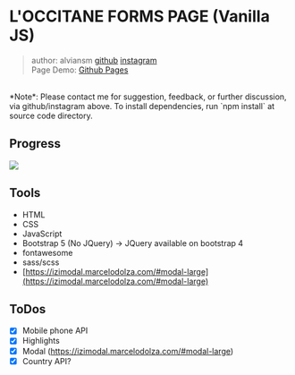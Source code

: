 # L'OCCITANE FORMS PAGE (Vanilla JS)
> author: alviansm [github](https://github.com/alviansm) [instagram](https://instagram.com/alviansmaulana)<br>
> Page Demo: [Github Pages](https://alviansm.github.io/loccitane-forms-vanillajs/)
<br>
*Note*: Please contact me for suggestion, feedback, or further discussion, via github/instagram above. To install dependencies, run `npm install` at source code directory.

## Progress
![](https://us-central1-progress-markdown.cloudfunctions.net/progress/85)

## Tools
- HTML
- CSS
- JavaScript
- Bootstrap 5 (No JQuery) -> JQuery available on bootstrap 4
- fontawesome
- sass/scss
- [https://izimodal.marcelodolza.com/#modal-large](https://izimodal.marcelodolza.com/#modal-large)

## ToDos
- [X] Mobile phone API
- [X] Highlights
- [X] Modal (https://izimodal.marcelodolza.com/#modal-large)
- [X] Country API?